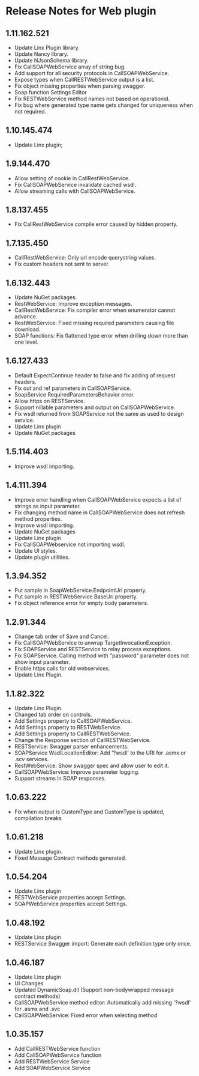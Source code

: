 # Release Notes for Web plugin
<a id="1_11_162_521"></a>
## 1.11.162.521
- Update Linx Plugin library.
- Update Nancy library.
- Update NJsonSchema library.
- Fix CallSOAPWebService array of string bug.
- Add support for all security protocols in CallSOAPWebService.
- Expose types when CallRESTWebService output is a list.
- Fix object missing properties when parsing swagger.
- Soap function Settings Editor
- Fix RESTWebService method names not based on operationid.
- Fix bug where generated type name gets changed for uniqueness when not required.

<a id="1_10_145_474"></a>
## 1.10.145.474
- Update Linx plugin;
<a id="1_9_144_470"></a>
## 1.9.144.470
- Allow setting of cookie in CallRestWebService.
- Fix CallSOAPWebService invalidate cached wsdl.
- Allow streaming calls with CallSOAPWebService.
<a id="1_8_137_455"></a>
## 1.8.137.455
- Fix CallRestWebService compile error caused by hidden property.
<a id="1_7_135_450"></a>
## 1.7.135.450
- CallRestWebService: Only url encode querystring values.
- Fix custom headers not sent to server.
<a id="1_6_132_443"></a>
## 1.6.132.443
- Update NuGet packages.
- RestWebService: Improve exception messages.
- CallRestWebService: Fix compiler error when enumerator cannot advance.
- RestWebService: Fixed missing required parameters causing file download.
- SOAP functions: Fix flattened type error when drilling down more than one level.
<a id="1_6_127_433"></a>
## 1.6.127.433
- Default ExpectContinue header to false and fix adding of request headers.
- Fix out and ref parameters in CallSOAPService.
- SoapService RequiredParametersBehavior error.
- Allow https on RESTService.
- Support nillable parameters and output on CallSOAPWebService.
- Fix wsdl returned from SOAPService not the same as used to design service.
- Update Linx plugin
- Update NuGet packages
<a id="1_5_114_403"></a>
## 1.5.114.403
- Improve wsdl importing.
<a id="1_4_111_394"></a>
## 1.4.111.394
- Improve error handling when CallSOAPWebService expects a list of strings as input parameter.
- Fix changing method name in CallSOAPWebService does not refresh method properties.
- Improve wsdl importing.
- Update NuGet packages
- Update Linx plugin
- Fix CallSOAPWebservice not importing wsdl.
- Update UI styles.
- Update plugin utilities.
<a id="1_3_94_352"></a>
## 1.3.94.352
- Put sample in SoapWebService.EndpointUrl property.
- Put sample in RESTWebService.BaseUri property.
- Fix object reference error for empty body parameters.
<a id="1_2_91_344"></a>
## 1.2.91.344
- Change tab order of Save and Cancel.
- Fix CallSOAPWebService to unwrap TargetInvocationException.
- Fix SOAPService and RESTService to relay process exceptions.
- Fix SOAPService. Calling method with "password" parameter does not show input parameter.
- Enable https calls for old webservices.
- Update Linx Plugin.
<a id="1_1_82_322"></a>
## 1.1.82.322
- Update Linx Plugin.
- Changed tab order on controls.
- Add Settings property to CallSOAPWebService.
- Add Settings property to RESTWebService.
- Add Settings property to CallRESTWebService.
- Change the Response section of CallRESTWebService.
- RESTService: Swagger parser enhancements.
- SOAPService WsdlLocationEditor: Add '?wsdl' to the URI for .asmx or .scv services.
- RestWebService: Show swagger spec and allow user to edit it.
- CallSOAPWebService: Improve parameter logging.
- Support streams in SOAP responses.
<a id="1_0_63_222"></a>
## 1.0.63.222
- Fix when output is CustomType and CustomType is updated, compilation breaks
<a id="1_0_61_218"></a>
## 1.0.61.218
- Update Linx plugin.
- Fixed Message Contract methods generated.
<a id="1_0_54_204"></a>
## 1.0.54.204
- Update Linx plugin
- RESTWebService properties accept Settings.
- SOAPWebService properties accept Settings.
<a id="1_0_48_192"></a>
## 1.0.48.192
- Update Linx plugin
- RESTService Swagger import: Generate each definition type only once.
<a id="1_0_46_187"></a>
## 1.0.46.187
- Update Linx plugin
- UI Changes
- Updated DynamicSoap.dll (Support non-bodywrapped message contract methods)
- CallSOAPWebService method editor: Automatically add missing '?wsdl' for .asmx and .svc 
- CallSOAPWebService: Fixed error when selecting method
<a id="1_0_35_157"></a>
## 1.0.35.157
- Add CallRESTWebService function
- Add CallSOAPWebService function
- Add RESTWebService Service
- Add SOAPWebService Service
